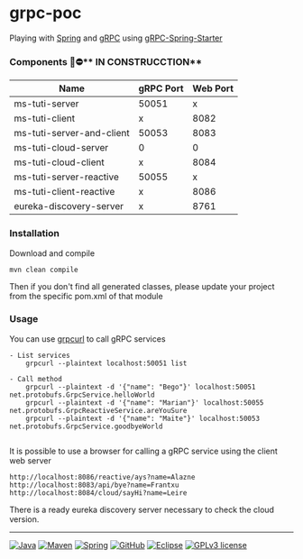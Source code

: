 
# grpc-poc

Playing with [Spring](https://spring.io/) and [gRPC](https://grpc.io/) using [gRPC-Spring-Starter](https://grpc-ecosystem.github.io/grpc-spring/en/)

### Components :rotating_light::no_entry:** IN CONSTRUCCTION**

| Name | gRPC Port | Web Port |
|------|-----------|-------------|
| ms-tuti-server | 50051 | x |
| ms-tuti-client | x | 8082 |
| ms-tuti-server-and-client | 50053 | 8083 |
| ms-tuti-cloud-server | 0 | 0 |
| ms-tuti-cloud-client | x | 8084 |
| ms-tuti-server-reactive | 50055 | x |
| ms-tuti-client-reactive | x | 8086 |
| eureka-discovery-server | x | 8761 |

### Installation

Download and compile

```
mvn clean compile
```
Then if you don't find all generated classes, please update your project from the specific pom.xml of that module

### Usage

You can use [grpcurl](https://github.com/fullstorydev/grpcurl) to call gRPC services

```
- List services
    grpcurl --plaintext localhost:50051 list
   
- Call method
    grpcurl --plaintext -d '{"name": "Bego"}' localhost:50051 net.protobufs.GrpcService.helloWorld
    grpcurl --plaintext -d '{"name": "Marian"}' localhost:50055 net.protobufs.GrpcReactiveService.areYouSure
    grpcurl --plaintext -d '{"name": "Maite"}' localhost:50053 net.protobufs.GrpcService.goodbyeWorld
        
```

It is possible to use a browser for calling a gRPC service using the client web server

```
http://localhost:8086/reactive/ays?name=Alazne
http://localhost:8083/api/bye?name=Frantxu
http://localhost:8084/cloud/sayHi?name=Leire

```

There is a ready eureka discovery server necessary to check the cloud version.

---

[![Java](https://badgen.net/static/JavaSE/21/orange)](https://www.java.com/es/)
[![Maven](https://badgen.net/badge/icon/maven?icon=maven&label&color=red)](https://https://maven.apache.org/)
[![Spring](https://img.shields.io/badge/spring-blue?logo=Spring&logoColor=white)](https://spring.io)
[![GitHub](https://badgen.net/badge/icon/github?icon=github&label)](https://github.com)
[![Eclipse](https://badgen.net/badge/icon/eclipse?icon=eclipse&label)](https://https://eclipse.org/)
[![GPLv3 license](https://badgen.net/static/License/GPLv3/blue)](https://choosealicense.com/licenses/gpl-3.0/)
